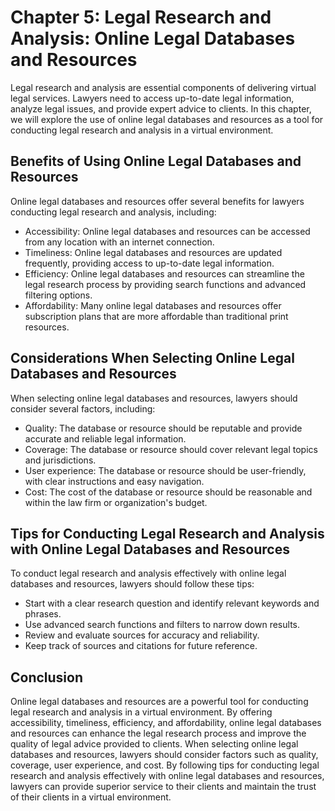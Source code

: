 Chapter 5: Legal Research and Analysis: Online Legal Databases and Resources
============================================================================

Legal research and analysis are essential components of delivering virtual legal services. Lawyers need to access up-to-date legal information, analyze legal issues, and provide expert advice to clients. In this chapter, we will explore the use of online legal databases and resources as a tool for conducting legal research and analysis in a virtual environment.

Benefits of Using Online Legal Databases and Resources
------------------------------------------------------

Online legal databases and resources offer several benefits for lawyers conducting legal research and analysis, including:

* Accessibility: Online legal databases and resources can be accessed from any location with an internet connection.
* Timeliness: Online legal databases and resources are updated frequently, providing access to up-to-date legal information.
* Efficiency: Online legal databases and resources can streamline the legal research process by providing search functions and advanced filtering options.
* Affordability: Many online legal databases and resources offer subscription plans that are more affordable than traditional print resources.

Considerations When Selecting Online Legal Databases and Resources
------------------------------------------------------------------

When selecting online legal databases and resources, lawyers should consider several factors, including:

* Quality: The database or resource should be reputable and provide accurate and reliable legal information.
* Coverage: The database or resource should cover relevant legal topics and jurisdictions.
* User experience: The database or resource should be user-friendly, with clear instructions and easy navigation.
* Cost: The cost of the database or resource should be reasonable and within the law firm or organization's budget.

Tips for Conducting Legal Research and Analysis with Online Legal Databases and Resources
-----------------------------------------------------------------------------------------

To conduct legal research and analysis effectively with online legal databases and resources, lawyers should follow these tips:

* Start with a clear research question and identify relevant keywords and phrases.
* Use advanced search functions and filters to narrow down results.
* Review and evaluate sources for accuracy and reliability.
* Keep track of sources and citations for future reference.

Conclusion
----------

Online legal databases and resources are a powerful tool for conducting legal research and analysis in a virtual environment. By offering accessibility, timeliness, efficiency, and affordability, online legal databases and resources can enhance the legal research process and improve the quality of legal advice provided to clients. When selecting online legal databases and resources, lawyers should consider factors such as quality, coverage, user experience, and cost. By following tips for conducting legal research and analysis effectively with online legal databases and resources, lawyers can provide superior service to their clients and maintain the trust of their clients in a virtual environment.
